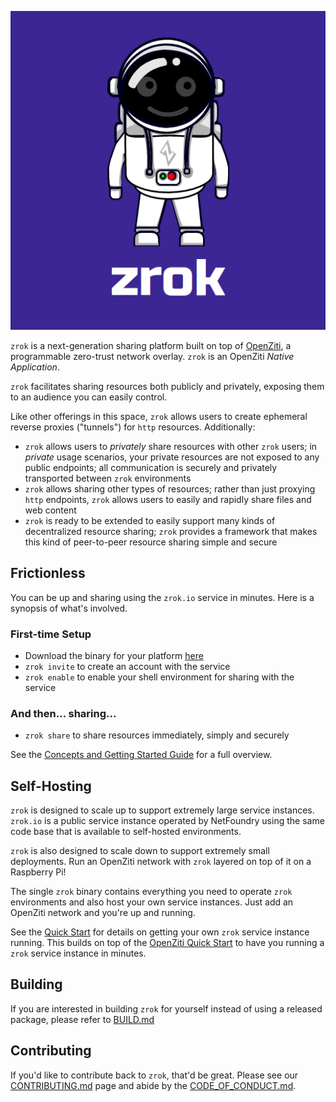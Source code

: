![zrok](docs/images/zrok.png)

`zrok` is a next-generation sharing platform built on top of [OpenZiti](https://docs.openziti.io), a programmable zero-trust network overlay. `zrok` is an OpenZiti _Native Application_.

`zrok` facilitates sharing resources both publicly and privately, exposing them to an audience you can easily control.

Like other offerings in this space, `zrok` allows users to create ephemeral reverse proxies ("tunnels") for `http` resources. Additionally:

* `zrok` allows users to _privately_ share resources with other `zrok` users; in _private_ usage scenarios, your private resources are not exposed to any public endpoints; all communication is securely and privately transported between `zrok` environments
* `zrok` allows sharing other types of resources; rather than just proxying `http` endpoints, `zrok` allows users to easily and rapidly share files and web content
* `zrok` is ready to be extended to easily support many kinds of decentralized resource sharing; `zrok` provides a framework that makes this kind of peer-to-peer resource sharing simple and secure

## Frictionless

You can be up and sharing using the `zrok.io` service in minutes. Here is a synopsis of what's involved.

### First-time Setup

* Download the binary for your platform [here](https://github.com/openziti/zrok/releases)
* `zrok invite` to create an account with the service
* `zrok enable` to enable your shell environment for sharing with the service

### And then... sharing...

* `zrok share` to share resources immediately, simply and securely

See the [Concepts and Getting Started Guide](docs/getting-started/getting_started.md) for a full overview.

## Self-Hosting

`zrok` is designed to scale up to support extremely large service instances. `zrok.io` is a public service instance operated by NetFoundry using the same code base that is available to self-hosted environments.

`zrok` is also designed to scale down to support extremely small deployments. Run an OpenZiti network with `zrok` layered on top of it on a Raspberry Pi!

The single `zrok` binary contains everything you need to operate `zrok` environments and also host your own service instances. Just add an OpenZiti network and you're up and running.

See the [Quick Start](docs/getting-started/getting_started.md) for details on getting your own `zrok` service instance running. This builds on top of the [OpenZiti Quick Start](https://docs.openziti.io/docs/learn/quickstarts/network/) to have you running a `zrok` service instance in minutes.

## Building

If you are interested in building `zrok` for yourself instead of using a released package, please refer to [BUILD.md](./BUILD.md)

## Contributing

If you'd like to contribute back to `zrok`, that'd be great. Please see our [CONTRIBUTING.md](./CONTRIBUTING.md) page and
abide by the [CODE_OF_CONDUCT.md](./CODE_OF_CONDUCT.md).